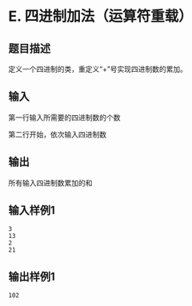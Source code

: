 # E. 四进制加法（运算符重载）

## 题目描述

定义一个四进制的类，重定义“+”号实现四进制数的累加。

## 输入

第一行输入所需要的四进制数的个数

第二行开始，依次输入四进制数

 

## 输出

所有输入四进制数累加的和



## 输入样例1 

```
3
13
2
21
```

## 输出样例1

```
102
```

